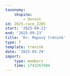 ```yaml
---
taxonomy:
    skupina:
        - dorost
id: 2025-race_2285
start: '2025-09-23'
end: '2025-09-23'
title: 'D+: Mapový trénink'
type: T
template: trenink
date: '2025-03-29'
import:
    type: members
    time: 1743267604
---
```


